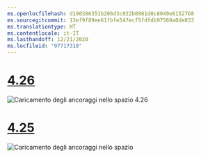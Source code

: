 ```yaml
---
ms.openlocfilehash: d190386351b206d3c022b0981d0c8049e6152768
ms.sourcegitcommit: 13ef9f89ee61fbfe547ecf5fdfdb97560a0de833
ms.translationtype: HT
ms.contentlocale: it-IT
ms.lasthandoff: 12/21/2020
ms.locfileid: "97717318"
---
```

# <a name="426"></a>[4.26](#tab/426)

![Caricamento degli ancoraggi nello spazio 4.26](../images/local-spatial-anchors-img-03.png)

# <a name="425"></a>[4.25](#tab/425)

![Caricamento degli ancoraggi nello spazio](../images/unreal-spatialanchors-load.PNG)
